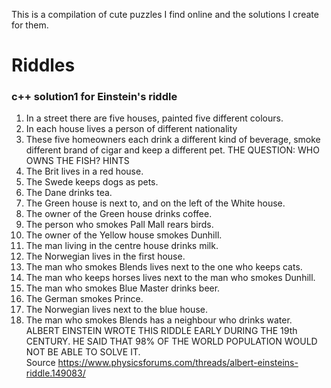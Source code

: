 This is a compilation of cute puzzles I find online and the solutions I create for them.
# Riddles
### c++ solution1 for Einstein's riddle
1. In a street there are five houses, painted five different colours. 
2. In each house lives a person of different nationality 
3. These five homeowners each drink a different kind of beverage, smoke different brand of cigar and keep a different pet. 
THE QUESTION: WHO OWNS THE FISH? HINTS 
1. The Brit lives in a red house. 
2. The Swede keeps dogs as pets. 
3. The Dane drinks tea. 
4. The Green house is next to, and on the left of the White house. 
5. The owner of the Green house drinks coffee. 
6. The person who smokes Pall Mall rears birds. 
7. The owner of the Yellow house smokes Dunhill. 
8. The man living in the centre house drinks milk. 
9. The Norwegian lives in the first house. 
10. The man who smokes Blends lives next to the one who keeps cats. 
11. The man who keeps horses lives next to the man who smokes Dunhill. 
12. The man who smokes Blue Master drinks beer. 
13. The German smokes Prince. 
14. The Norwegian lives next to the blue house. 
15. The man who smokes Blends has a neighbour who drinks water. 
ALBERT EINSTEIN WROTE THIS RIDDLE EARLY DURING THE 19th CENTURY. 
HE SAID THAT 98% OF THE WORLD POPULATION WOULD NOT BE ABLE TO SOLVE IT.  
Source https://www.physicsforums.com/threads/albert-einsteins-riddle.149083/
